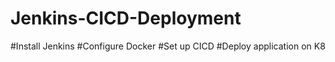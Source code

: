 # Jenkins-CICD-Deployment
#Install Jenkins
#Configure Docker
#Set up CICD
#Deploy application on K8
